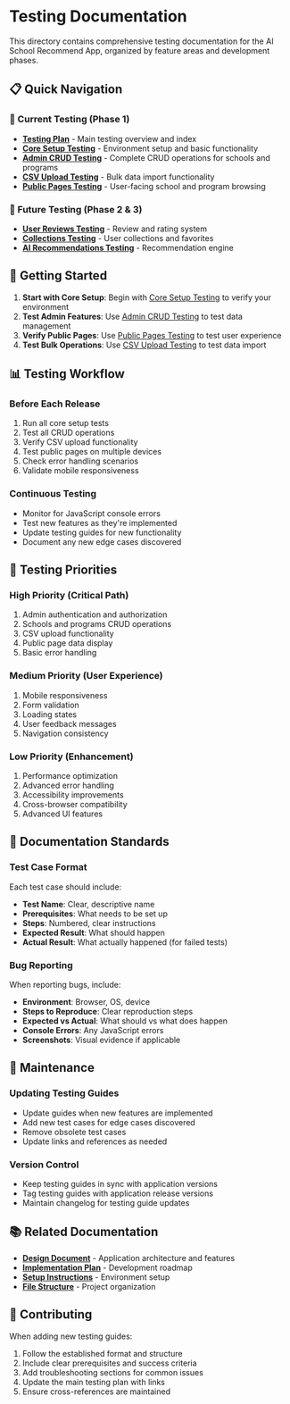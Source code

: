 # Testing Documentation

This directory contains comprehensive testing documentation for the AI School Recommend App, organized by feature areas and development phases.

## 📋 Quick Navigation

### 🧪 Current Testing (Phase 1)
- **[Testing Plan](./testing-plan.md)** - Main testing overview and index
- **[Core Setup Testing](./core-setup-testing.md)** - Environment setup and basic functionality
- **[Admin CRUD Testing](./admin-crud-testing.md)** - Complete CRUD operations for schools and programs
- **[CSV Upload Testing](./csv-upload-testing.md)** - Bulk data import functionality
- **[Public Pages Testing](./public-pages-testing.md)** - User-facing school and program browsing

### 🔮 Future Testing (Phase 2 & 3)
- **[User Reviews Testing](./user-reviews-testing.md)** - Review and rating system
- **[Collections Testing](./collections-testing.md)** - User collections and favorites
- **[AI Recommendations Testing](./ai-recommendations-testing.md)** - Recommendation engine

## 🚀 Getting Started

1. **Start with Core Setup**: Begin with [Core Setup Testing](./core-setup-testing.md) to verify your environment
2. **Test Admin Features**: Use [Admin CRUD Testing](./admin-crud-testing.md) to test data management
3. **Verify Public Pages**: Use [Public Pages Testing](./public-pages-testing.md) to test user experience
4. **Test Bulk Operations**: Use [CSV Upload Testing](./csv-upload-testing.md) to test data import

## 📊 Testing Workflow

### Before Each Release
1. Run all core setup tests
2. Test all CRUD operations
3. Verify CSV upload functionality
4. Test public pages on multiple devices
5. Check error handling scenarios
6. Validate mobile responsiveness

### Continuous Testing
- Monitor for JavaScript console errors
- Test new features as they're implemented
- Update testing guides for new functionality
- Document any new edge cases discovered

## 🎯 Testing Priorities

### High Priority (Critical Path)
1. Admin authentication and authorization
2. Schools and programs CRUD operations
3. CSV upload functionality
4. Public page data display
5. Basic error handling

### Medium Priority (User Experience)
1. Mobile responsiveness
2. Form validation
3. Loading states
4. User feedback messages
5. Navigation consistency

### Low Priority (Enhancement)
1. Performance optimization
2. Advanced error handling
3. Accessibility improvements
4. Cross-browser compatibility
5. Advanced UI features

## 📝 Documentation Standards

### Test Case Format
Each test case should include:
- **Test Name**: Clear, descriptive name
- **Prerequisites**: What needs to be set up
- **Steps**: Numbered, clear instructions
- **Expected Result**: What should happen
- **Actual Result**: What actually happened (for failed tests)

### Bug Reporting
When reporting bugs, include:
- **Environment**: Browser, OS, device
- **Steps to Reproduce**: Clear reproduction steps
- **Expected vs Actual**: What should vs what does happen
- **Console Errors**: Any JavaScript errors
- **Screenshots**: Visual evidence if applicable

## 🔄 Maintenance

### Updating Testing Guides
- Update guides when new features are implemented
- Add new test cases for edge cases discovered
- Remove obsolete test cases
- Update links and references as needed

### Version Control
- Keep testing guides in sync with application versions
- Tag testing guides with application release versions
- Maintain changelog for testing guide updates

## 📚 Related Documentation

- **[Design Document](../design-doc.md)** - Application architecture and features
- **[Implementation Plan](../implementation-plan.mdc)** - Development roadmap
- **[Setup Instructions](../setup-instructions.md)** - Environment setup
- **[File Structure](../file-structure.md)** - Project organization

## 🤝 Contributing

When adding new testing guides:
1. Follow the established format and structure
2. Include clear prerequisites and success criteria
3. Add troubleshooting sections for common issues
4. Update the main testing plan with links
5. Ensure cross-references are maintained
